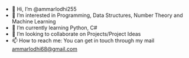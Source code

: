 - 👋 Hi, I’m @ammarlodhi255
- 👀 I’m interested in Programming, Data Structures, Number Theory and Machine Learning
- 🌱 I’m currently learning Python, C#
- 💞️ I’m looking to collaborate on Projects/Project Ideas
- 📫 How to reach me: You can get in touch through my mail ammarlodhi68@gmail.com


<!---
ammarlodhi255/ammarlodhi255 is a ✨ special ✨ repository because its `README.md` (this file) appears on your GitHub profile.
You can click the Preview link to take a look at your changes.
--->

